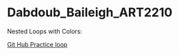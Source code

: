 # Dabdoub_Baileigh_ART2210

Nested Loops with Colors:

[Git Hub Practice loop](https://github.com/BaileighD/Dabdoub_Baileigh_ART2210/testCoding/GitHubHW/Part3/GitHubPracticeloop.html)

